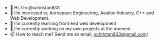 - 👋 Hi, I’m @schristan833
- 👀 I’m interested in, Aerospace Engineering, Avation Industry, C++ and Web Development.
- 🌱 I’m currently learning front end web development
- 💞️ I’m currently working on my own projects at the moment.
- 📫 How to reach me? Send me an email, schristan833@gmail.com!

<!---
schristan833/schristan833 is a ✨ special ✨ repository because its `README.md` (this file) appears on your GitHub profile.
You can click the Preview link to take a look at your changes.
--->
